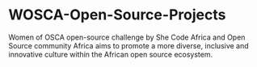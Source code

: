 # WOSCA-Open-Source-Projects
Women of OSCA open-source challenge by She Code Africa and Open Source community Africa aims to promote a more diverse, inclusive and innovative culture within the African open source ecosystem. 
